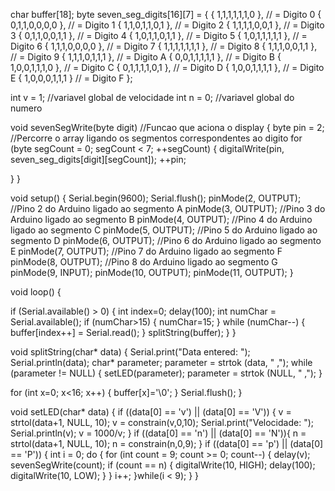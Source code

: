 char buffer[18];
byte seven_seg_digits[16][7] = { { 1,1,1,1,1,1,0 }, // = Digito 0
{ 0,1,1,0,0,0,0 }, // = Digito 1
{ 1,1,0,1,1,0,1 }, // = Digito 2
{ 1,1,1,1,0,0,1 }, // = Digito 3
{ 0,1,1,0,0,1,1 }, // = Digito 4
{ 1,0,1,1,0,1,1 }, // = Digito 5
{ 1,0,1,1,1,1,1 }, // = Digito 6
{ 1,1,1,0,0,0,0 }, // = Digito 7
{ 1,1,1,1,1,1,1 }, // = Digito 8
{ 1,1,1,0,0,1,1 }, // = Digito 9
{ 1,1,1,0,1,1,1 }, // = Digito A
{ 0,0,1,1,1,1,1 }, // = Digito B
{ 1,0,0,1,1,1,0 }, // = Digito C
{ 0,1,1,1,1,0,1 }, // = Digito D
{ 1,0,0,1,1,1,1 }, // = Digito E
{ 1,0,0,0,1,1,1 } // = Digito F
}; 


int v = 1; //variavel global de velocidade
int n = 0; //variavel global do numero

void sevenSegWrite(byte digit) //Funcao que aciona o display
{
byte pin = 2;
//Percorre o array ligando os segmentos correspondentes ao digito
for (byte segCount = 0; segCount < 7; ++segCount)
{
digitalWrite(pin, seven_seg_digits[digit][segCount]);
++pin;

}
} 

void setup() { 
Serial.begin(9600); 
Serial.flush(); 
pinMode(2, OUTPUT); //Pino 2 do Arduino ligado ao segmento A
pinMode(3, OUTPUT); //Pino 3 do Arduino ligado ao segmento B
pinMode(4, OUTPUT); //Pino 4 do Arduino ligado ao segmento C
pinMode(5, OUTPUT); //Pino 5 do Arduino ligado ao segmento D
pinMode(6, OUTPUT); //Pino 6 do Arduino ligado ao segmento E
pinMode(7, OUTPUT); //Pino 7 do Arduino ligado ao segmento F
pinMode(8, OUTPUT); //Pino 8 do Arduino ligado ao segmento G
pinMode(9, INPUT); 
pinMode(10, OUTPUT);
pinMode(11, OUTPUT);
}

void loop() { 

if (Serial.available() > 0) {
int index=0; 
delay(100); 
int numChar = Serial.available(); 
if (numChar>15) { numChar=15; } 
while (numChar--) { buffer[index++] = Serial.read(); } 
splitString(buffer); 
} 
}

void splitString(char* data) { 
Serial.print("Data entered: "); 
Serial.println(data); 
char* parameter; 
parameter = strtok (data, " ,"); 
while (parameter != NULL) { setLED(parameter); parameter = strtok (NULL, " ,"); }

for (int x=0; x<16; x++) { buffer[x]='\0'; } 
Serial.flush(); 
}

void setLED(char* data) { 
if ((data[0] == 'v') || (data[0] == 'V')) { 
v = strtol(data+1, NULL, 10); 
v = constrain(v,0,10); 
Serial.print("Velocidade: ");
Serial.println(v);
v = 1000/v;
}
if ((data[0] == 'n') || (data[0] == 'N')){
n = strtol(data+1, NULL, 10); 
n = constrain(n,0,9); 
}
if ((data[0] == 'p') || (data[0] == 'P')) {
int i = 0;
do {
for (int count = 9; count >= 0; count--)
{
delay(v);
sevenSegWrite(count);
if (count == n) { 
digitalWrite(10, HIGH);
delay(100);
digitalWrite(10, LOW); 
}
}
i++;
}while(i < 9);
} 
}
